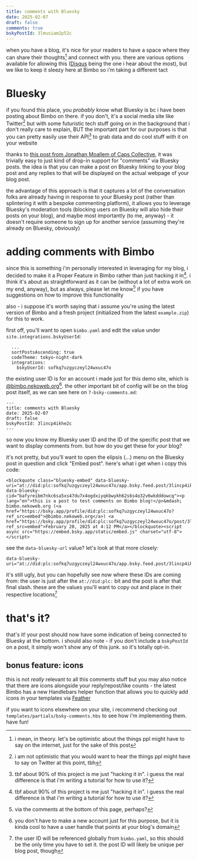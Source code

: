 ```yaml
---
title: comments with Bluesky
date: 2025-02-07
draft: false
comments: true
bskyPostId: 3lmusiam2p52c 
---
```


when you have a blog, it's nice for your readers to have a space where they can share their thoughts[^1] and connect with you. there are various options available for allowing this ([Disqus](https://disqus.com/) being the one i hear about the most), but we like to keep it sleezy here at Bimbo so i'm taking a different tact

# Bluesky

if you found this place, you _probably_ know what Bluesky is bc i have been posting about Bimbo on there. if you don't, it's a social media site like Twitter[^2] but with some futuristic tech stuff going on in the background that i don't really care to explain, BUT the important part for our purposes is that you can pretty easily use their API[^3] to grab data and do cool stuff with it on your website

thanks to [this post from Jonathan Moallem of Caps Collective](https://capscollective.com/blog/bluesky-blog-comments/), it was trivially easy to just kind of drop-in support for "comments" via Bluesky posts. the idea is that you can make a post on Bluesky linking to your blog post and any replies to that will be displayed on the actual webpage of your blog post.

the advantage of this approach is that it captures a lot of the conversation folks are already having in response to your Bluesky post (rather than splintering it with a bespoke commenting platform), it allows you to leverage Bluesky's moderation tools (blocking users on Bluesky will also hide their posts on your blog), and maybe most importantly (to me, anyway) - it doesn't require someone to sign up for another service (assuming they're already on Bluesky, obviously)

# adding comments with Bimbo

since this is something i'm personally interested in leveraging for my blog, i decided to make it a Proper Feature in Bimbo rather than just hacking it in[^3]. i think it's about as straightforward as it can be (without a lot of extra work on my end, anyway), but as always, please let me know[^4] if you have suggestions on how to improve this functionality

also - i suppose it's worth saying that i assume you're using the latest version of Bimbo and a fresh project (initialized from the latest `example.zip`) for this to work.

first off, you'll want to open `bimbo.yaml` and edit the value under `site.integrations.bskyUserId`:

```
  ...
  sortPostsAscending: true
  codeTheme: tokyo-night-dark
  integrations:
    bskyUserId: sofkq7uzgyczeyl24wxuc47o
```

the existing user ID is for an account i made just for this demo site, which is [@bimbo.nekoweb.org](https://bsky.app/profile/bimbo.nekoweb.org)[^5]. the other important bit of config will be on the blog post itself, as we can see here on `7-bsky-comments.md`:

```
---
title: comments with Bluesky
date: 2025-02-07
draft: false
bskyPostId: 3lincp4ikhe2c
---
```

so now you know my Bluesky user ID and the ID of the specific post that we want to display comments from. but how do you get these for _your_ blog?

it's not pretty, but you'll want to open the elipsis (...) menu on the Bluesky post in question and click "Embed post". here's what i get when i copy this code:

```
<blockquote class="bluesky-embed" data-bluesky-uri="at://did:plc:sofkq7uzgyczeyl24wxuc47o/app.bsky.feed.post/3lincp4ikhe2c" data-bluesky-cid="bafyreibm7nkc6sa5xs47du7x4ogdxiyqkbwykh62s6s4o32v6wkdddowcq"><p lang="en">this is a post to test comments on Bimbo blog!</p>&mdash; bimbo.nekoweb.org (<a href="https://bsky.app/profile/did:plc:sofkq7uzgyczeyl24wxuc47o?ref_src=embed">@bimbo.nekoweb.org</a>) <a href="https://bsky.app/profile/did:plc:sofkq7uzgyczeyl24wxuc47o/post/3lincp4ikhe2c?ref_src=embed">February 20, 2025 at 4:12 PM</a></blockquote><script async src="https://embed.bsky.app/static/embed.js" charset="utf-8"></script>
```

see the `data-bluesky-url` value? let's look at that more closely:

```
data-bluesky-uri="at://did:plc:sofkq7uzgyczeyl24wxuc47o/app.bsky.feed.post/3lincp4ikhe2c"
```

it's still ugly, but you can hopefully see now where these IDs are coming from: the user is just after the `at://did:plc:` bit and the post is after that final slash. these are the values you'll want to copy out and place in their respective locations[^6]

# that's it?

that's it! your post should now have some indication of being connected to Bluesky at the bottom. i should also note - if you don't include a `bskyPostId` on a post, it simply won't show any of this junk. so it's totally opt-in.

## bonus feature: icons

this is not _really_ relevant to all this comments stuff but you may also notice that there are icons alongside your reply/repost/like counts - the latest Bimbo has a new Handlebars helper function that allows you to quickly add icons in your templates via [Feather](https://feathericons.com/)

if you want to icons elsewhere on your site, i recommend checking out `templates/partials/bsky-comments.hbs` to see how i'm implementing them. have fun!

[^1]: i mean, in theory. let's be optimistic about the things ppl might have to say on the internet, just for the sake of this post
[^2]: i am not optimistic that you would want to hear the things ppl might have to say on Twitter at this point, tbh
[^3]: tbf about 90% of this project is me just "hacking it in". i guess the real difference is that i'm writing a tutorial for how to use it?
[^4]: via the comments at the bottom of this page, perhaps?
[^5]: you don't have to make a new account just for this purpose, but it is kinda cool to have a user handle that points at your blog's domain
[^6]: the user ID will be referenced globally from `bimbo.yaml`, so this should be the only time you have to set it. the post ID will likely be unique per blog post, though